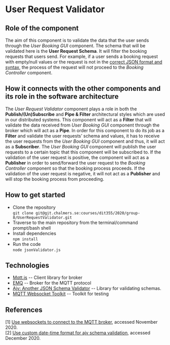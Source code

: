 # **User Request Validator**


## **Role of the component**
The aim of this component is to validate the data that the user sends through the _User Booking GUI_ component. The schema that will be validated here is the **User Request Schema**. It will filter the booking requests that users send. For example, if a user sends a booking request with empty/null values or the request is not in the [correct JSON format and syntax](https://raw.githubusercontent.com/feldob/dit355_2020/master/bookingrequest.json), the process of the request will not proceed to the _Booking Controller_ component.

## **How it connects with the other components and its role in the software architecture**
The _User Request Validator_ component plays a role in both the **Publish/(Un)Subscribe** and **Pipe & Filter** architectural styles which are used in our distributed systems. This component will act as a **Filter** that will validate the data received from _User Booking GUI_ component through the broker which will act as a **Pipe**. In order for this component to do its job as a **Filter** and validate the user requests’ schema and values, it has to receive the user requests from the _User Booking GUI_ component and thus, it will act as a **Subscriber**. The _User Booking GUI_ component will publish the user requests to a certain topic that this component will be subscribed to. If the validation of the user request is positive, the component will act as a **Publisher** in order to send/forward the user request to the _Booking Controller_ component so that the booking process proceeds. If the validation of the user request is negative, it will not act as a **Publisher** and will stop the booking process from proceeding.

## **How to get started** 
* Clone the repository\
`git clone git@git.chalmers.se:courses/dit355/2020/group-8/UserRequestValidator.git`
* Traverse to the main repository from the terminal/command prompt/bash shell
* Install dependencies\
 `npm install`
* Run the code \
 `node jsonValidator.js`


## **Technologies**

* [Mqtt.js](https://github.com/mqttjs/MQTT.js) -- Client library for broker
* [EMQ](https://www.emqx.io/) -- Broker for the MQTT protocol
* [Ajv: Another JSON Schema Validator](https://ajv.js.org/) -- Library for validating schemas.
* [MQTT Websocket Toolkit](http://tools.emqx.io/) -- Toolkit for testing


## **References**
[1] [Use websockets to connect to the MQTT broker](https://medium.com/@emqtt/use-websocket-to-connect-to-mqtt-broker-9e7baf1aa773), accessed November 2020.\
[2] [Use custom date-time format for ajv schema validation](https://thabo-ambrose.medium.com/use-custom-date-time-format-for-ajv-schema-validation-38e336dbd6ed), accessed December 2020.
